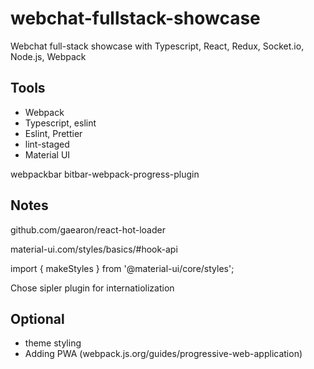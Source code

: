# webchat-fullstack-showcase

Webchat full-stack showcase with Typescript, React, Redux, Socket.io, Node.js, Webpack

## Tools

- Webpack
- Typescript, eslint
- Eslint, Prettier
- lint-staged
- Material UI

webpackbar bitbar-webpack-progress-plugin

## Notes

github.com/gaearon/react-hot-loader

material-ui.com/styles/basics/#hook-api

import { makeStyles } from '@material-ui/core/styles';

Chose sipler plugin for internatiolization

## Optional

- theme styling
- Adding PWA (webpack.js.org/guides/progressive-web-application)
